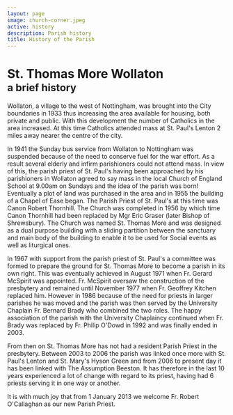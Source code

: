 ```yaml
---
layout: page
image: church-corner.jpeg
active: history
description: Parish history
title: History of the Parish
---
```


# St. Thomas More Wollaton<br /><small>a brief history</small>

Wollaton, a village to the west of Nottingham, was brought into the City boundaries in 1933 thus increasing the area available for housing, both private and public. With this development the number of Catholics in the area increased. At this time Catholics attended mass at St. Paul's Lenton 2 miles away nearer the centre of the city.

In 1941 the Sunday bus service from Wollaton to Nottingham was suspended because of the need to conserve fuel for the war effort. As a result several elderly and infirm parishioners could not attend mass. In view of this, the parish priest of St. Paul's having been approached by his parishioners in Wollaton agreed to say mass in the local Church of England School at 9.00am on Sundays and the idea of the parish was born! Eventually a plot of land was purchased in the area and in 1955 the building of a Chapel of Ease began. The Parish Priest of St. Paul's at this time was Canon Robert Thornhill. The Church was completed in 1956 by which time Canon Thornhill had been replaced by Mgr Eric Graser (later Bishop of Shrewsbury). The Church was named St. Thomas More and was designed as a dual purpose building with a sliding partition between the sanctuary and main body of the building to enable it to be used for Social events as well as liturgical ones.

In 1967 with support from the parish priest of St. Paul's a committee was formed to prepare the ground for St. Thomas More to become a parish in its own right. This was eventually achieved in August 1971 when Fr. Gerard McSpirit was appointed. Fr. McSpirit oversaw the construction of the presbytery and remained until November 1977 when Fr. Geoffrey Kitchen replaced him. However in 1986 because of the need for priests in larger parishes he was moved and the parish was then served by the University Chaplain Fr. Bernard Brady who combined the two roles. The happy association of the parish with the University Chaplaincy continued when Fr. Brady was replaced by Fr. Philip O'Dowd in 1992 and was finally ended in 2003.

From then on St. Thomas More has not had a resident Parish Priest in the presbytery. Between 2003 to 2006 the parish was linked once more with St. Paul's Lenton and St. Mary's Hyson Green and from 2006 to present day it has been linked with The Assumption Beeston. It has therefore in the last 10 years experienced a lot of change with regard to its priest, having had 6 priests serving it in one way or another.

It is with much joy that from 1 January 2013 we welcome Fr. Robert O'Callaghan
as our new Parish Priest.

